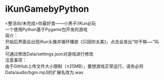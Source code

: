 # iKunGamebyPython
<整活向/未完成>你最好食——小黑子/iKun必玩<br>
一个使用Python基于Pygame包开发的游戏<br>
简介：<br>
开始后界面会出现iKun头像并循环播放《只因你太美》，点击会发出“你干嘛~~”叫声<br>
可通过修改Data/settings.json对游戏进行修改<br>
注意事项：<br>
由于GitHub上传文件大小限制（≤25MB），要想游戏正常运行，请务必将Data/audio/bgm.mp3的扩展名改为.wav

